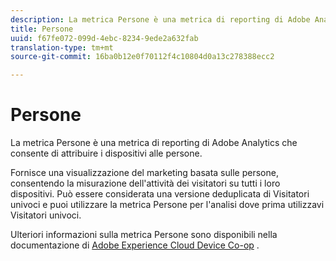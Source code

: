 ```yaml
---
description: La metrica Persone è una metrica di reporting di Adobe Analytics che consente di attribuire i dispositivi alle persone.
title: Persone
uuid: f67fe072-099d-4ebc-8234-9ede2a632fab
translation-type: tm+mt
source-git-commit: 16ba0b12e0f70112f4c10804d0a13c278388ecc2

---
```



# Persone

La metrica Persone è una metrica di reporting di Adobe Analytics che consente di attribuire i dispositivi alle persone.

Fornisce una visualizzazione del marketing basata sulle persone, consentendo la misurazione dell'attività dei visitatori su tutti i loro dispositivi. Può essere considerata una versione deduplicata di Visitatori univoci e puoi utilizzare la metrica Persone per l'analisi dove prima utilizzavi Visitatori univoci.

Ulteriori informazioni sulla metrica Persone sono disponibili nella documentazione di [Adobe Experience Cloud Device Co-op](https://marketing.adobe.com/resources/help/en_US/mcdc/mcdc-people.html) .
